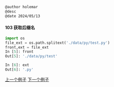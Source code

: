 ```markdown
@author holemar
@desc 
@date 2024/05/13
```

#### 103 获取后缀名

```python
import os
file_ext = os.path.splitext('./data/py/test.py')
front,ext = file_ext
In [5]: front
Out[5]: './data/py/test'

In [6]: ext
Out[6]: '.py'
```

[上一个例子](102.md)    [下一个例子](104.md)